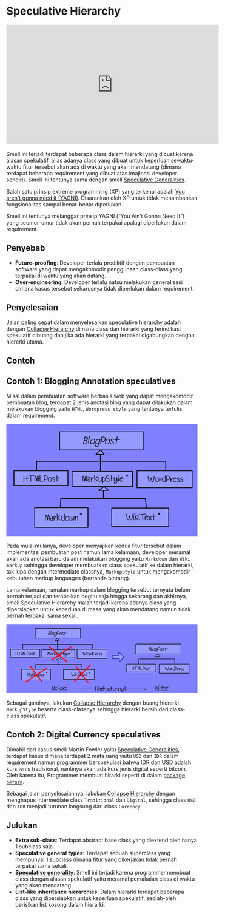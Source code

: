# Speculative Hierarchy

<div class="video-wrapper">
<iframe width="560" height="315" src="https://www.youtube.com/embed/WaI-tpREgd8" title="YouTube video player" frameborder="0" allow="accelerometer; autoplay; clipboard-write; encrypted-media; gyroscope; picture-in-picture" allowfullscreen></iframe>
</div>

Smell ini terjadi terdapat beberapa class dalam hierarki yang dibuat karena alasan spekulatif, alias adanya class yang dibuat untuk keperluan sewaktu-waktu fitur tersebut akan ada di waktu yang akan mendatang (dimana terdapat beberapa requirement yang dibuat atas imajinasi developer sendiri). Smell ini tentunya sama dengan smell [Speculative Generalities](/martin-fowler/dispensables/speculative-generality/).

Salah satu prinsip extreme programming (XP) yang terkenal adalah [You aren't gonna need it (YAGNI)](https://en.wikipedia.org/wiki/You_aren%27t_gonna_need_it). Disarankan oleh XP untuk tidak menambahkan fungsionalitas sampai benar-benar diperlukan.

Smell ini tentunya melanggar prinsip YAGNI (“You Ain’t Gonna Need It”) yang seumur-umur tidak akan pernah terpakai apalagi diperlukan dalam requirement.

## Penyebab

- **Future-proofing**: Developer terlalu prediktif dengan pembuatan software yang dapat mengakomodir penggunaan class-class yang terpakai di waktu yang akan datang.
- **Over-engineering**: Developer terlalu nafsu melakukan generalisasi dimana kasus tersebut seharusnya tidak diperlukan dalam requirement.

## Penyelesaian

Jalan paling cepat dalam menyelesaikan speculative hierarchy adalah dengan [Collapse Hierarchy](https://sourcemaking.com/refactoring/collapse-hierarchy) dimana class dan hierarki yang terindikasi spekulatif dibuang dan jika ada hierarki yang terpakai digabungkan dengan hierarki utama.

## Contoh

## Contoh 1: Blogging Annotation speculatives

Misal dalam pembuatan software berbasis web yang dapat mengakomodir pembuatan blog, terdapat 2 jenis anotasi blog yang dapat dilakukan dalam melakukan blogging yaitu `HTML`, `Wordpress style` yang tentunya tertulis dalam requirement.

![Hierarki web software blogging](hierarchy-speculative-1.png "Hierarki web software blogging")

Pada mula-mulanya, developer menyajikan kedua fitur tersebut dalam implementasi pembuatan post namun lama kelamaan, developer meramal akan ada anotasi baru dalam melakukan blogging yaitu `Markdown` dan `Wiki markup` sehingga developer membuatkan class spekulatif ke dalam hierarki, tak lupa dengan intermediate classnya, `MarkupStyle` untuk mengakomodir kebutuhan markup languages (bertanda bintang).

Lama kelamaan, ramalan markup dalam blogging tersebut ternyata belum pernah terjadi dan terabaikan begitu saja hingga sekarang dan akhirnya, smell Speculative Hierarchy malah terjadi karena adanya class yang dipersiapkan untuk keperluan di masa yang akan mendatang namun tidak pernah terpakai sama sekali.

![Buang hierarki bertanda bitang (alias spekulatif)](hierarchy-speculative-2.png "Buang hierarki bertanda bitang (alias spekulatif)")

Sebagai gantinya, lakukan [Collapse Hierarchy](https://sourcemaking.com/refactoring/collapse-hierarchy) dengan buang hierarki `MarkupStyle` beserta class-classnya sehingga hierarki bersih dari class-class spekulatif.

## Contoh 2: Digital Currency speculatives

Dimabil dari kasus smell Martin Fowler yaitu [Speculative Generalities](/martin-fowler/dispensables/speculative-generality/), terdapat kasus dimana terdapat 2 mata uang yaitu `USD` dan `IDR` dalam requirement namun programmer berspekulasi bahwa IDR dan USD adalah kurs jenis tradisional, nantinya akan ada kurs jenis digital seperti bitcoin. Oleh karena itu, Programmer membuat hirarki seperti di dalam [package `before`](./before).

Sebagai jalan penyelesaiannya, lakukan [Collapse Hierarchy](https://sourcemaking.com/refactoring/collapse-hierarchy) dengan menghapus intermediate class `Traditional` dan `Digital`, sehingga class `USD` dan `IDR` menjadi turunan langsung dari class `Currency`.

## Julukan

- **Extra sub-class**: Terdapat abstract base class yang diextend oleh hanya 1 subclass saja.
- **Speculative general types**: Terdapat sebuah superclass yang mempunyai 1 subclass dimana fitur yang dikerjakan tidak pernah terpakai sama sekali.
- [**Speculative generality**](/martin-fowler/dispensables/speculative-generality/): Smell ini terjadi karena programmer membuat class dengan alasan spekulatif yaitu meramal pemakaian class di waktu yang akan mendatang.
- **List-like inheritance hierarchies**: Dalam hierarki terdapat beberapa class yang dipersiapkan untuk keperluan spekulatif, seolah-oleh berisikan list kosong dalam hierarki.
